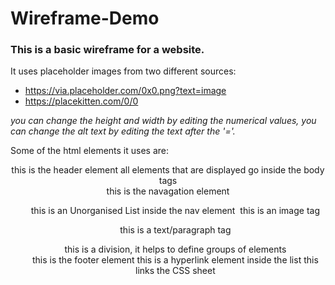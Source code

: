 # Wireframe-Demo

### This is a basic wireframe for a website.

It uses placeholder images from two different sources:
- https://via.placeholder.com/0x0.png?text=image
- https://placekitten.com/0/0

*you can change the height and width by editing the numerical values, you can change the alt text by editing the text after the '='.*

Some of the html elements it uses are:

<header> this is the header element
<body> all elements that are displayed go inside the body tags
<nav> this is the navagation element
<ul> this is an Unorganised List inside the nav element 
<img> this is an image tag
<p>  this is a text/paragraph tag
<div> this is a division, it helps to define groups of elements
<footer>  this is the footer element 
<a> this is a hyperlink element inside the list
<link> this links the CSS sheet 